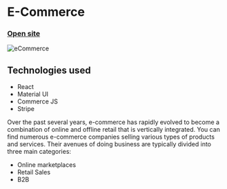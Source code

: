 # E-Commerce
### [Open site](https://commerce-js.netlify.app/)

![eCommerce](https://www.x-cart.com/wp-content/uploads/2019/01/ecommerce.jpg)

## Technologies used
- React
- Material UI
- Commerce JS
- Stripe

Over the past several years, e-commerce has rapidly evolved to become a combination of online and offline retail that is vertically integrated.  You can find numerous e-commerce companies selling various types of products and services. Their avenues of doing business are typically divided into three main categories:

- Online marketplaces
- Retail Sales
- B2B

